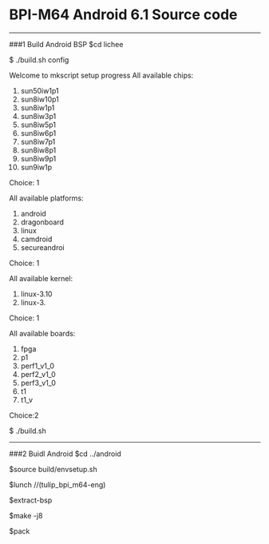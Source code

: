 # BPI-M64 Android 6.1 Source code
---------
###1 Build Android BSP
 $cd lichee
 
   $ ./build.sh config    

Welcome to mkscript setup progress
All available chips:
   1. sun50iw1p1
   2. sun8iw10p1
   3. sun8iw1p1
   4. sun8iw3p1
   5. sun8iw5p1
   6. sun8iw6p1
   7. sun8iw7p1
   8. sun8iw8p1
   9. sun8iw9p1
   10. sun9iw1p
   
Choice: 1

All available platforms:
   1. android
   2. dragonboard
   3. linux
   4. camdroid
   5. secureandroi
   
Choice: 1


All available kernel:
   1. linux-3.10
   2. linux-3.
  
Choice: 1

All available boards:
   1. fpga
   2. p1
   3. perf1_v1_0
   4. perf2_v1_0
   5. perf3_v1_0
   6. t1
   7. t1_v
   
Choice:2


   $ ./build.sh 

***********

###2 Buidl Android 
   $cd ../android

   $source build/envsetup.sh
   
   $lunch    //(tulip_bpi_m64-eng)
   
   $extract-bsp
   
   $make -j8
   
   $pack
